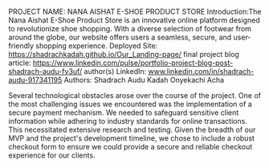PROJECT NAME: NANA AISHAT E-SHOE PRODUCT STORE
Introduction:The Nana Aishat E-Shoe Product Store is an innovative online platform designed to revolutionize shoe shopping. With a diverse selection of footwear from around the globe, our website offers users a seamless, secure, and user-friendly shopping experience.
Deployed Site: https://shadrachkadah.github.io/Our_Landing-page/
final project blog article: https://www.linkedin.com/pulse/portfolio-project-blog-post-shadrach-audu-fv3uf/
author(s) LinkedIn: www.linkedin.com/in/shadrach-audu-917341195
Authors:
  Shadrach Audu Kadah
  Onyekachi Acha

Several technological obstacles arose over the course of the project. One of the most challenging issues we encountered was the implementation of a secure payment mechanism. We needed to safeguard sensitive client information while adhering to industry standards for online transactions. This necessitated extensive research and testing. Given the breadth of our MVP and the project's development timeline, we chose to include a robust checkout form to ensure we could provide a secure and reliable checkout experience for our clients.
